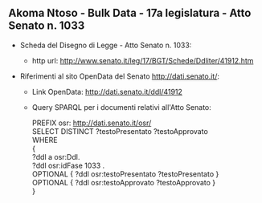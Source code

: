 ## Akoma Ntoso - Bulk Data - 17a legislatura - Atto Senato n. 1033 ##

* Scheda del Disegno di Legge - Atto Senato n. 1033:
	* http url: http://www.senato.it/leg/17/BGT/Schede/Ddliter/41912.htm

* Riferimenti al sito OpenData del Senato http://dati.senato.it/:
	* Link OpenData: http://dati.senato.it/ddl/41912
	* Query SPARQL per i documenti relativi all'Atto Senato:

        PREFIX osr: <http://dati.senato.it/osr/>  
		SELECT DISTINCT ?testoPresentato ?testoApprovato  
		WHERE  
		{  
		    ?ddl a osr:Ddl.  
		    ?ddl osr:idFase 1033 .  
		    OPTIONAL { ?ddl osr:testoPresentato ?testoPresentato }  
		    OPTIONAL { ?ddl osr:testoApprovato ?testoApprovato }  
		}
		
